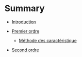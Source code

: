 # Summary

- [Introduction](INTRO.md)
- [Premier ordre](1er_ordre/Généralités.md)
  - [Méthode des caractéristique](1er_ordre/Caractéristique.md)

- [Second ordre](2eme_ordre/Généralités.md)